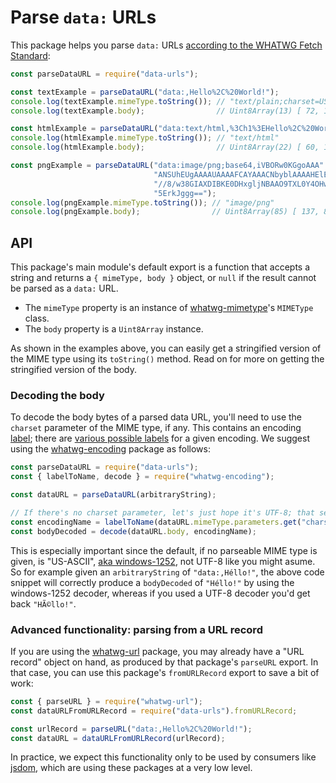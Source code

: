 # Parse `data:` URLs

This package helps you parse `data:` URLs [according to the WHATWG Fetch Standard](https://fetch.spec.whatwg.org/#data-urls):

```js
const parseDataURL = require("data-urls");

const textExample = parseDataURL("data:,Hello%2C%20World!");
console.log(textExample.mimeType.toString()); // "text/plain;charset=US-ASCII"
console.log(textExample.body);                // Uint8Array(13) [ 72, 101, 108, 108, 111, 44, … ]

const htmlExample = parseDataURL("data:text/html,%3Ch1%3EHello%2C%20World!%3C%2Fh1%3E");
console.log(htmlExample.mimeType.toString()); // "text/html"
console.log(htmlExample.body);                // Uint8Array(22) [ 60, 104, 49, 62, 72, 101, … ]

const pngExample = parseDataURL("data:image/png;base64,iVBORw0KGgoAAA" +
                                "ANSUhEUgAAAAUAAAAFCAYAAACNbyblAAAAHElEQVQI12P4" +
                                "//8/w38GIAXDIBKE0DHxgljNBAAO9TXL0Y4OHwAAAABJRU" +
                                "5ErkJggg==");
console.log(pngExample.mimeType.toString()); // "image/png"
console.log(pngExample.body);                // Uint8Array(85) [ 137, 80, 78, 71, 13, 10, … ]
```

## API

This package's main module's default export is a function that accepts a string and returns a `{ mimeType, body }` object, or `null` if the result cannot be parsed as a `data:` URL.

- The `mimeType` property is an instance of [whatwg-mimetype](https://www.npmjs.com/package/whatwg-mimetype)'s `MIMEType` class.
- The `body` property is a `Uint8Array` instance.

As shown in the examples above, you can easily get a stringified version of the MIME type using its `toString()` method. Read on for more on getting the stringified version of the body.

### Decoding the body

To decode the body bytes of a parsed data URL, you'll need to use the `charset` parameter of the MIME type, if any. This contains an encoding [label](https://encoding.spec.whatwg.org/#label); there are [various possible labels](https://encoding.spec.whatwg.org/#names-and-labels) for a given encoding. We suggest using the [whatwg-encoding](https://www.npmjs.com/package/whatwg-encoding) package as follows:

```js
const parseDataURL = require("data-urls");
const { labelToName, decode } = require("whatwg-encoding");

const dataURL = parseDataURL(arbitraryString);

// If there's no charset parameter, let's just hope it's UTF-8; that seems like a good guess.
const encodingName = labelToName(dataURL.mimeType.parameters.get("charset") || "utf-8");
const bodyDecoded = decode(dataURL.body, encodingName);
```

This is especially important since the default, if no parseable MIME type is given, is "US-ASCII", [aka windows-1252](https://encoding.spec.whatwg.org/#names-and-labels), not UTF-8 like you might asume. So for example given an `arbitraryString` of `"data:,Héllo!"`, the above code snippet will correctly produce a `bodyDecoded` of `"Héllo!"` by using the windows-1252 decoder, whereas if you used a UTF-8 decoder you'd get back `"HÃ©llo!"`.

### Advanced functionality: parsing from a URL record

If you are using the [whatwg-url](https://github.com/jsdom/whatwg-url) package, you may already have a "URL record" object on hand, as produced by that package's `parseURL` export. In that case, you can use this package's `fromURLRecord` export to save a bit of work:

```js
const { parseURL } = require("whatwg-url");
const dataURLFromURLRecord = require("data-urls").fromURLRecord;

const urlRecord = parseURL("data:,Hello%2C%20World!");
const dataURL = dataURLFromURLRecord(urlRecord);
```

In practice, we expect this functionality only to be used by consumers like [jsdom](https://www.npmjs.com/package/jsdom), which are using these packages at a very low level.
